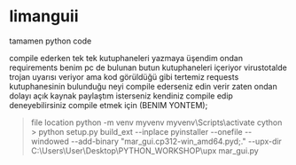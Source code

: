 # limanguii

tamamen python code

compile ederken tek tek kutuphaneleri yazmaya üşendim ondan requirements benim pc de bulunan butun kutuphaneleri içeriyor
virustotalde trojan uyarısı veriyor ama kod görüldüğü gibi tertemiz requests kutuphanesinin bulunduğu neyi compile ederseniz edin verir zaten
ondan dolayı açık kaynak paylaştım isterseniz kendiniz compile edip deneyebilirsiniz compile etmek için (BENIM YONTEM);

> file location
> python -m venv myvenv
> myvenv\Scripts\activate
> cython > python setup.py build_ext --inplace
> pyinstaller --onefile --windowed --add-binary "mar_gui.cp312-win_amd64.pyd;." --upx-dir C:\Users\User\Desktop\PYTHON_WORKSHOP\upx mar_gui.py
